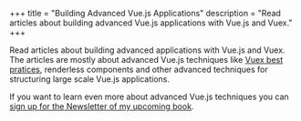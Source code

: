+++
title = "Building Advanced Vue.js Applications"
description = "Read articles about building advanced Vue.js applications with Vue.js and Vuex."
+++

Read articles about building advanced applications with Vue.js and Vuex. The articles are mostly about advanced Vue.js techniques like [Vuex best pratices](https://markus.oberlehner.net/blog/how-to-structure-a-complex-vuex-store/), renderless components and other advanced techniques for structuring large scale Vue.js applications.

If you want to learn even more about advanced Vue.js techniques you can <a class="c-anchor" href="https://oberlehner.us20.list-manage.com/subscribe?u=8476a98c5640f6c7b5530ea57&id=8b26bf120b" data-event-category="link" data-event-action="click: newsletter" data-event-label="Newsletter (tag page content)">sign up for the Newsletter of my upcoming book</a>.
